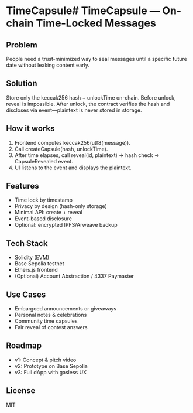 # TimeCapsule# TimeCapsule — On-chain Time-Locked Messages

## Problem
People need a trust-minimized way to seal messages until a specific future date without leaking content early.

## Solution
Store only the keccak256 hash + unlockTime on-chain. Before unlock, reveal is impossible. After unlock, the contract verifies the hash and discloses via event—plaintext is never stored in storage.

## How it works
1. Frontend computes keccak256(utf8(message)).
2. Call createCapsule(hash, unlockTime).
3. After time elapses, call reveal(id, plaintext) → hash check → CapsuleRevealed event.
4. UI listens to the event and displays the plaintext.

## Features
- Time lock by timestamp
- Privacy by design (hash-only storage)
- Minimal API: create + reveal
- Event-based disclosure
- Optional: encrypted IPFS/Arweave backup

## Tech Stack
- Solidity (EVM)  
- Base Sepolia testnet  
- Ethers.js frontend  
- (Optional) Account Abstraction / 4337 Paymaster  

## Use Cases
- Embargoed announcements or giveaways  
- Personal notes & celebrations  
- Community time capsules  
- Fair reveal of contest answers  

## Roadmap
- v1: Concept & pitch video  
- v2: Prototype on Base Sepolia  
- v3: Full dApp with gasless UX

## License
MIT
